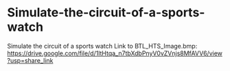 # Simulate-the-circuit-of-a-sports-watch
Simulate the circuit of a sports watch
Link to BTL_HTS_Image.bmp: https://drive.google.com/file/d/1ltHtqa_n7tbXdbPnyV0vZVnjs8MfAVV6/view?usp=share_link
